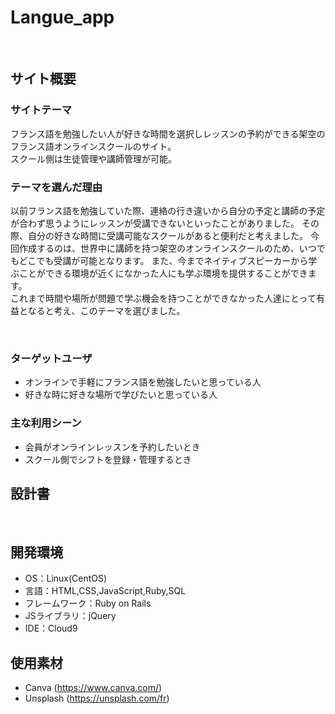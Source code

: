 # Langue_app
​
## サイト概要
### サイトテーマ
フランス語を勉強したい人が好きな時間を選択しレッスンの予約ができる架空のフランス語オンラインスクールのサイト。<br>
スクール側は生徒管理や講師管理が可能。
​
### テーマを選んだ理由
以前フランス語を勉強していた際、連絡の行き違いから自分の予定と講師の予定が合わず思うようにレッスンが受講できないといったことがありました。
その際、自分の好きな時間に受講可能なスクールがあると便利だと考えました。
今回作成するのは、世界中に講師を持つ架空のオンラインスクールのため、いつでもどこでも受講が可能となります。
また、今までネイティブスピーカーから学ぶことができる環境が近くになかった人にも学ぶ環境を提供することができます。<br>
これまで時間や場所が問題で学ぶ機会を持つことができなかった人達にとって有益となると考え、このテーマを選びました。

​
### ターゲットユーザ
* オンラインで手軽にフランス語を勉強したいと思っている人
* 好きな時に好きな場所で学びたいと思っている人
​

### 主な利用シーン
* 会員がオンラインレッスンを予約したいとき
* スクール側でシフトを登録・管理するとき
​

## 設計書
<!--テーマを設定・提出する時点では不要です-->
​

## 開発環境
- OS：Linux(CentOS)
- 言語：HTML,CSS,JavaScript,Ruby,SQL
- フレームワーク：Ruby on Rails
- JSライブラリ：jQuery
- IDE：Cloud9
​

## 使用素材
- Canva (https://www.canva.com/)
- Unsplash (https://unsplash.com/fr)